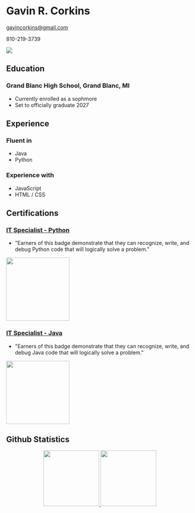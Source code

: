 # Gavin R. Corkins 
gavincorkins@gmail.com

810-219-3739
<p align='left'>
   <a href="https://www.linkedin.com/in/gavin-corkins-2a033913/">
   	<img src="https://img.shields.io/badge/linkedin-%230077B5.svg?&style=for-the-badge&logo=linkedin&logoColor=white"/>
   </a>
</p>

## Education
### Grand Blanc High School, Grand Blanc, MI
- Currently enrolled as a sophmore
- Set to officially graduate 2027

## Experience
### Fluent in
- Java
- Python
### Experience with
- JavaScript
- HTML / CSS

## Certifications
### [**IT Specialist - Python**](https://www.credly.com/badges/5804909c-4b0b-47ae-9388-b7b8e25416b0)
- "Earners of this badge demonstrate that they can recognize, write, and debug Python code that will logically solve a problem."
<p align='left'>
   <a href="https://www.credly.com/badges/5804909c-4b0b-47ae-9388-b7b8e25416b0">
   	<img src="https://images.credly.com/size/340x340/images/3c4602d8-832e-4a24-b42d-00359ce746f7/ITS-Badges_Python_1200px.png" width="170" height="170"/>
   </a>
</p>

### [**IT Specialist - Java**](https://www.credly.com/badges/b6a8109c-bc1f-4f86-ac71-6299e6e1ebc3)
- "Earners of this badge demonstrate that they can recognize, write, and debug Java code that will logically solve a problem."
<p align='left'>
   <a href="https://www.credly.com/badges/b6a8109c-bc1f-4f86-ac71-6299e6e1ebc3">
   	<img src="https://images.credly.com/size/340x340/images/2210b6fe-0eda-415a-8aba-6c1400566728/ITS-Badges_Java_1200px.png" width="170" height="170"/>
   </a>
</p>

## Github Statistics

<p align='center'>
   <a href="https://github-readme-stats.vercel.app/api?username=gavinrc&show_icons=true&count_private=true">
   	<img height=150 src="https://github-readme-stats.vercel.app/api?username=gavinrc&show_icons=true&count_private=true"/>
   </a>
   <a href="https://github.com/gavinrc/github-readme-stats">
   	<img height=150 src="https://github-readme-stats.vercel.app/api/top-langs/?username=gavinrc&layout=compact"/>
   </a>
</p>


<!--
**GavinRC/GavinRC** is a ✨ _special_ ✨ repository because its `README.md` (this file) appears on your GitHub profile.

Here are some ideas to get you started:

- 🔭 I’m currently working on ...
- 🌱 I’m currently learning ...
- 👯 I’m looking to collaborate on ...
- 🤔 I’m looking for help with ...
- 💬 Ask me about ...
- 📫 How to reach me: ...
- 😄 Pronouns: ...
- ⚡ Fun fact: ...
-->
